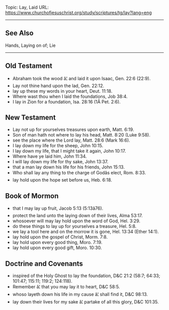 Topic: Lay, Laid
URL: https://www.churchofjesuschrist.org/study/scriptures/tg/lay?lang=eng

---

## See Also

Hands, Laying on of; Lie

---

## Old Testament

- Abraham took the wood â¦ and laid it upon Isaac, Gen. 22:6 (22:9).
- Lay not thine hand upon the lad, Gen. 22:12.
- lay up these my words in your heart, Deut. 11:18.
- Where wast thou when I laid the foundations, Job 38:4.
- I lay in Zion for a foundation, Isa. 28:16 (1Â Pet. 2:6).

## New Testament

- Lay not up for yourselves treasures upon earth, Matt. 6:19.
- Son of man hath not where to lay his head, Matt. 8:20 (Luke 9:58).
- see the place where the Lord lay, Matt. 28:6 (Mark 16:6).
- I lay down my life for the sheep, John 10:15.
- I lay down my life, that I might take it again, John 10:17.
- Where have ye laid him, John 11:34.
- I will lay down my life for thy sake, John 13:37.
- that a man lay down his life for his friends, John 15:13.
- Who shall lay any thing to the charge of Godâs elect, Rom. 8:33.
- lay hold upon the hope set before us, Heb. 6:18.

## Book of Mormon

- that I may lay up fruit, Jacob 5:13 (5:13â76).
- protect the land unto the laying down of their lives, Alma 53:17.
- whosoever will may lay hold upon the word of God, Hel. 3:29.
- do these things to lay up for yourselves a treasure, Hel. 5:8.
- we lay a tool here and on the morrow it is gone, Hel. 13:34 (Ether 14:1).
- lay hold upon the gospel of Christ, Morm. 7:8.
- lay hold upon every good thing, Moro. 7:19.
- lay hold upon every good gift, Moro. 10:30.

## Doctrine and Covenants

- inspired of the Holy Ghost to lay the foundation, D&C 21:2 (58:7; 64:33; 101:47; 115:11; 119:2; 124:118).
- Remember â¦ that you may lay it to heart, D&C 58:5.
- whoso layeth down his life in my cause â¦ shall find it, D&C 98:13.
- lay down their lives for my sake â¦ partake of all this glory, D&C 101:35.

